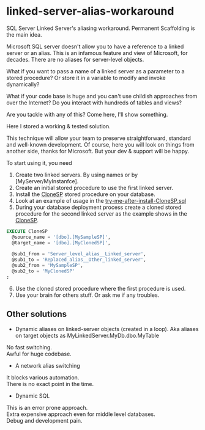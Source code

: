 # linked-server-alias-workaround
SQL Server Linked Server's aliasing workaround. Permanent Scaffolding is the main idea.

Microsoft SQL server doesn't allow you to have a reference to a linked server or an alias.
This is an infamous feature and view of Microsoft, for decades. There are no aliases for server-level objects.

What if you want to pass a name of a linked server as a parameter to a stored procedure?
Or store it in a variable to modify and invoke dynamically?

What if your code base is huge and you can't use childish approaches from over the Internet?
Do you interact with hundreds of tables and views?

Are you tackle with any of this? Come here, I'll show something.

Here I stored a working & tested solution.

This technique will allow your team to preserve straightforward, standard and well-known development.
Of course, here you will look on things from another side, thanks for Microsoft.
But your dev & support will be happy.

To start using it, you need
1. Create two linked servers. By using names or by [MyServer/MyInstanfce].
1. Create an initial stored procedure to use the first linked server.
1. Install the [CloneSP](https://github.com/it3xl/linked-server-alias-workaround/blob/master/CloneSP.sql) stored procedure on your database.
1. Look at an example of usage in the [try-me-after-install-CloneSP.sql](https://github.com/it3xl/linked-server-alias-workaround/blob/master/try-me-after-install-CloneSP.sql)
1. During your database deployment process create a cloned stored procedure for the second linked server as the example shows in the [CloneSP](https://github.com/it3xl/linked-server-alias-workaround/blob/master/CloneSP.sql).

```sql
EXECUTE CloneSP
  @source_name = '[dbo].[MySampleSP]',
  @target_name = '[dbo].[MyClonedSP]',
  
  @sub1_from = 'Server_level_alias__Linked_server',
  @sub1_to = 'Replaced_alias__Other_linked_server',
  @sub2_from = 'MySampleSP',
  @sub2_to = 'MyClonedSP'
;
```

6. Use the cloned stored procedure where the first procedure is used.
1. Use your brain for others stuff. Or ask me if any troubles.


## Other solutions

* Dynamic aliases on linked-server objects (created in a loop). Aka aliases on target objects as MyLinkedServer.MyDb.dbo.MyTable

No fast switching.<br/>
Awful for huge codebase.<br/>

* A network alias switching

It blocks various automation.<br/>
There is no exact point in the time.<br/>

* Dynamic SQL

This is an error prone approach.<br/>
Extra expensive approach even for middle level databases.<br/>
Debug and development pain.<br/>
